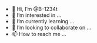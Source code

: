 - 👋 Hi, I’m @B-1234t
- 👀 I’m interested in ...
- 🌱 I’m currently learning ...
- 💞️ I’m looking to collaborate on ...
- 📫 How to reach me ...

<!---
B-1234t/B-1234t is a ✨ special ✨ repository because its `README.md` (this file) appears on your GitHub profile.
You can click the Preview link to take a look at your changes.
--->
